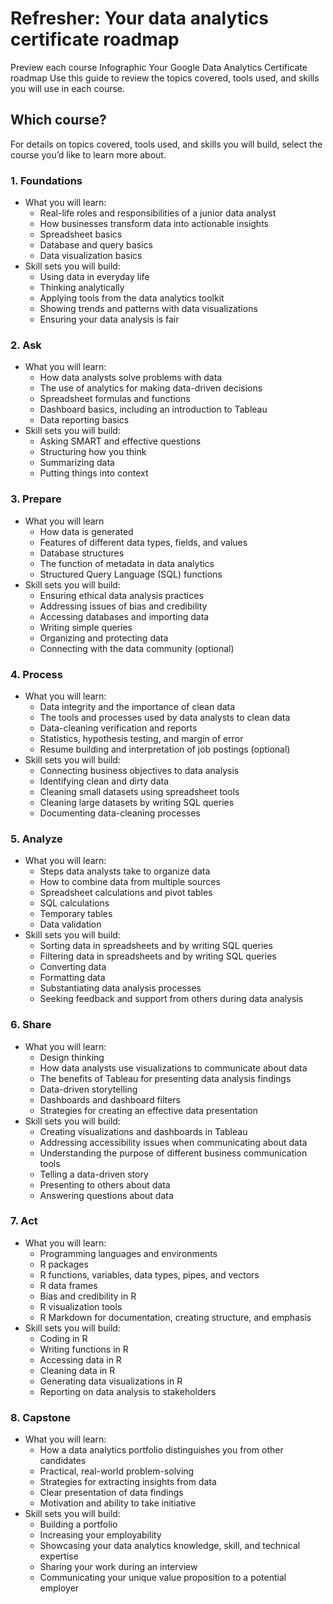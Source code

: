 # Refresher: Your data analytics certificate roadmap

Preview each course
Infographic
Your Google Data Analytics Certificate roadmap
Use this guide to review the topics covered, tools used, and skills you will use in each course.

## Which course?

For details on topics covered, tools used, and skills you will build, select the course you’d like to learn more about.

### 1. Foundations

- What you will learn:
  - Real-life roles and responsibilities of a junior data analyst
  - How businesses transform data into actionable insights
  - Spreadsheet basics
  - Database and query basics
  - Data visualization basics
- Skill sets you will build:
  - Using data in everyday life
  - Thinking analytically
  - Applying tools from the data analytics toolkit
  - Showing trends and patterns with data visualizations
  - Ensuring your data analysis is fair

### 2. Ask

- What you will learn:
  - How data analysts solve problems with data
  - The use of analytics for making data-driven decisions
  - Spreadsheet formulas and functions
  - Dashboard basics, including an introduction to Tableau
  - Data reporting basics
- Skill sets you will build:
  - Asking SMART and effective questions
  - Structuring how you think
  - Summarizing data
  - Putting things into context

### 3. Prepare

- What you will learn
  - How data is generated
  - Features of different data types, fields, and values
  - Database structures
  - The function of metadata in data analytics
  - Structured Query Language (SQL) functions
- Skill sets you will build:
  - Ensuring ethical data analysis practices
  - Addressing issues of bias and credibility
  - Accessing databases and importing data
  - Writing simple queries
  - Organizing and protecting data
  - Connecting with the data community (optional)

### 4. Process

- What you will learn:
  - Data integrity and the importance of clean data
  - The tools and processes used by data analysts to clean data
  - Data-cleaning verification and reports
  - Statistics, hypothesis testing, and margin of error
  - Resume building and interpretation of job postings (optional)
- Skill sets you will build:
  - Connecting business objectives to data analysis
  - Identifying clean and dirty data
  - Cleaning small datasets using spreadsheet tools
  - Cleaning large datasets by writing SQL queries
  - Documenting data-cleaning processes

### 5. Analyze

- What you will learn:
  - Steps data analysts take to organize data
  - How to combine data from multiple sources
  - Spreadsheet calculations and pivot tables
  - SQL calculations
  - Temporary tables
  - Data validation
- Skill sets you will build:
  - Sorting data in spreadsheets and by writing SQL queries
  - Filtering data in spreadsheets and by writing SQL queries
  - Converting data
  - Formatting data
  - Substantiating data analysis processes
  - Seeking feedback and support from others during data analysis

### 6. Share

- What you will learn:
  - Design thinking
  - How data analysts use visualizations to communicate about data
  - The benefits of Tableau for presenting data analysis findings
  - Data-driven storytelling
  - Dashboards and dashboard filters
  - Strategies for creating an effective data presentation
- Skill sets you will build:
  - Creating visualizations and dashboards in Tableau
  - Addressing accessibility issues when communicating about data
  - Understanding the purpose of different business communication tools
  - Telling a data-driven story
  - Presenting to others about data
  - Answering questions about data

### 7. Act

- What you will learn:
  - Programming languages and environments
  - R packages
  - R functions, variables, data types, pipes, and vectors
  - R data frames
  - Bias and credibility in R
  - R visualization tools
  - R Markdown for documentation, creating structure, and emphasis
- Skill sets you will build:
  - Coding in R
  - Writing functions in R
  - Accessing data in R
  - Cleaning data in R
  - Generating data visualizations in R
  - Reporting on data analysis to stakeholders

### 8. Capstone

- What you will learn:
  - How a data analytics portfolio distinguishes you from other candidates
  - Practical, real-world problem-solving
  - Strategies for extracting insights from data
  - Clear presentation of data findings
  - Motivation and ability to take initiative
- Skill sets you will build:
  - Building a portfolio
  - Increasing your employability
  - Showcasing your data analytics knowledge, skill, and technical expertise
  - Sharing your work during an interview
  - Communicating your unique value proposition to a potential employer
